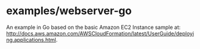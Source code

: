 # examples/webserver-go

An example in Go based on the basic Amazon EC2 Instance sample at:
http://docs.aws.amazon.com/AWSCloudFormation/latest/UserGuide/deploying.applications.html.
